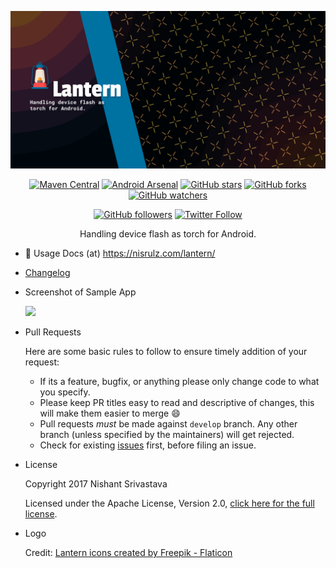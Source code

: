 ![Image](img/github_banner.png)

<center>

[![Maven Central](https://img.shields.io/maven-central/v/com.github.nisrulz/lantern)](https://search.maven.org/artifact/com.github.nisrulz/lantern) [![Android Arsenal](https://img.shields.io/badge/Android%20Arsenal-Lantern-brightgreen.svg?style=true)](https://android-arsenal.com/details/1/5816) [![GitHub stars](https://img.shields.io/github/stars/nisrulz/lantern.svg?style=social&label=Star)](https://github.com/nisrulz/lantern) [![GitHub forks](https://img.shields.io/github/forks/nisrulz/lantern.svg?style=social&label=Fork)](https://github.com/nisrulz/lantern/fork) [![GitHub watchers](https://img.shields.io/github/watchers/nisrulz/lantern.svg?style=social&label=Watch)](https://github.com/nisrulz/lantern)

[![GitHub followers](https://img.shields.io/github/followers/nisrulz.svg?style=social&label=Follow)](https://github.com/nisrulz/lantern) [![Twitter Follow](https://img.shields.io/twitter/follow/nisrulz.svg?style=social)](https://twitter.com/nisrulz)

Handling device flash as torch for Android.

</center>

- 📕 Usage Docs (at) https://nisrulz.com/lantern/

- [Changelog](Changelog.md)
- Screenshot of Sample App

    <img src=img/sc_1.png height=480 />

- Pull Requests

  Here are some basic rules to follow to ensure timely addition of your request:

   - If its a feature, bugfix, or anything please only change code to what you specify.
   - Please keep PR titles easy to read and descriptive of changes, this will make them easier to merge :smile:
   - Pull requests _must_ be made against `develop` branch. Any other branch (unless specified by the maintainers) will get rejected.
   - Check for existing [issues](https://github.com/nisrulz/lantern/issues) first, before filing an issue.

- License

  Copyright 2017 Nishant Srivastava

  Licensed under the Apache License, Version 2.0, [click here for the full license](/LICENSE).

- Logo

  Credit: <a href="https://www.flaticon.com/free-icons/lantern" title="lantern icons">Lantern icons created by Freepik - Flaticon</a>
